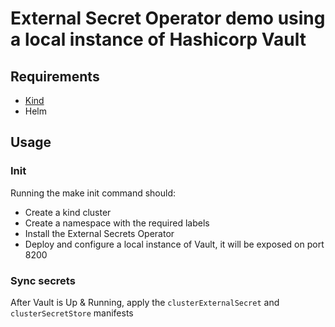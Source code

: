 # External Secret Operator demo using a local instance of Hashicorp Vault

## Requirements
* [Kind](https://kind.sigs.k8s.io/)
* Helm

## Usage

### Init
Running the make init command should:

* Create a kind cluster
* Create a namespace with the required labels
* Install the External Secrets Operator
* Deploy and configure a local instance of Vault, it will be exposed on port 8200

### Sync secrets

After Vault is Up & Running, apply the `clusterExternalSecret` and `clusterSecretStore` manifests
